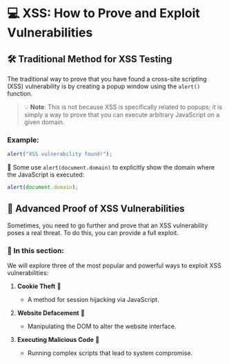 # 💻 XSS: How to Prove and Exploit Vulnerabilities

## 🛠️ Traditional Method for XSS Testing

The traditional way to prove that you have found a cross-site scripting (XSS) vulnerability is by creating a popup window using the `alert()` function.

> 💡 **Note**: This is not because XSS is specifically related to popups; it is simply a way to prove that you can execute arbitrary JavaScript on a given domain.

### Example:
```javascript
alert("XSS vulnerability found!");
```

📌 Some use `alert(document.domain)` to explicitly show the domain where the JavaScript is executed:
```javascript
alert(document.domain);
```

## 🔐 Advanced Proof of XSS Vulnerabilities

Sometimes, you need to go further and prove that an XSS vulnerability poses a real threat. To do this, you can provide a full exploit.

### 🔎 In this section:
We will explore three of the most popular and powerful ways to exploit XSS vulnerabilities:

1. **Cookie Theft** 🍪
   - A method for session hijacking via JavaScript.

2. **Website Defacement** 🎨
   - Manipulating the DOM to alter the website interface.

3. **Executing Malicious Code** 🐍
   - Running complex scripts that lead to system compromise.
